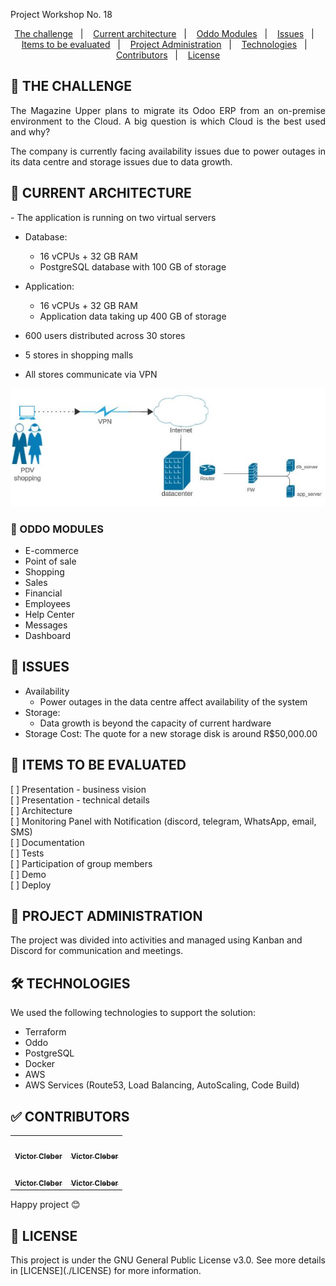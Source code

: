 Project Workshop No. 18

<p align="center">
  <a href="#Challenge">The challenge</a>&nbsp;&nbsp;&nbsp;|&nbsp;&nbsp;&nbsp;
  <a href="#Current Architecture">Current architecture</a>&nbsp;&nbsp;&nbsp;|&nbsp;&nbsp;&nbsp;
  <a href="#OddoModulos">Oddo Modules</a>&nbsp;&nbsp;&nbsp;|&nbsp;&nbsp;&nbsp;
  <a href="#Issues">Issues</a>&nbsp;&nbsp;&nbsp;|&nbsp;&nbsp;&nbsp;
  <a href="#ItemsTo BeEvaluated">Items to be evaluated</a>&nbsp;&nbsp;&nbsp;|&nbsp;&nbsp;&nbsp;
  <a href="#ProjectAdministration">Project Administration</a>&nbsp;&nbsp;&nbsp;|&nbsp;&nbsp;&nbsp;
  <a href="#Technologies">Technologies</a>&nbsp;&nbsp;&nbsp;|&nbsp;&nbsp;&nbsp;
  <a href="#Contributors">Contributors</a>&nbsp;&nbsp;&nbsp;|&nbsp;&nbsp;&nbsp;
  <a href="#memo-license">License</a>
</p>




## 🚀 THE CHALLENGE

<p align="justify">The Magazine Upper plans to migrate its Odoo ERP from an on-premise environment to the Cloud. A big question is which Cloud is the best used and why?</p>
<p align="justify">The company is currently facing availability issues due to power outages in its data centre and storage issues due to data growth.</p>

## 🎲 CURRENT ARCHITECTURE
<p align="justify">- The application is running on two virtual servers</p>

- Database:
  - 16 vCPUs + 32 GB RAM
  - PostgreSQL database with 100 GB of storage

- Application:
  - 16 vCPUs + 32 GB RAM
  - Application data taking up 400 GB of storage

- 600 users distributed across 30 stores
- 5 stores in shopping malls
- All stores communicate via VPN


![plot](./diagrams/actual_architecture.JPG)

### 🎲 ODDO MODULES
- E-commerce
- Point of sale
- Shopping
- Sales
- Financial
- Employees
- Help Center
- Messages
- Dashboard

## 🎲 ISSUES
- Availability
  - Power outages in the data centre affect availability
of the system
- Storage:
  - Data growth is beyond the capacity of current hardware
- Storage Cost:
  The quote for a new storage disk is around R$50,000.00


## 📝 ITEMS TO BE EVALUATED
[ ] Presentation - business vision</br>
[ ] Presentation - technical details</br>
[ ] Architecture</br>
[ ] Monitoring Panel with Notification (discord, telegram, WhatsApp, email, SMS)</br>
[ ] Documentation</br>
[ ] Tests</br>
[ ] Participation of group members</br>
[ ] Demo</br>
[ ] Deploy</br>

## 📝 PROJECT ADMINISTRATION
The project was divided into activities and managed using Kanban and Discord for communication and meetings.

## 🛠 TECHNOLOGIES
We used the following technologies  to support the solution:
- Terraform
- Oddo
- PostgreSQL
- Docker
- AWS
- AWS Services (Route53, Load Balancing, AutoScaling, Code Build)


## ✅ CONTRIBUTORS

<table>
  <tr>
    <td align="center"><a href="https://www.linkedin.com/in/victor-cleber/?locale=en_US"><img style="border-radius: 50%;" src="https://avatars.githubusercontent.com/u/13708226?v=4" width="100px;" alt=""/><br /><sub><b>Victor Cleber</b></sub></a><br /></td>
    <td align="center"><a href="https://www.linkedin.com/in/victor-cleber/?locale=en_US"><img style="border-radius: 50%;" src="https://avatars.githubusercontent.com/u/13708226?v=4" width="100px;" alt=""/><br /><sub><b>Victor Cleber</b></sub></a><br /></td>

  </tr>
  <tr>
     <td align="center"><a href="https://www.linkedin.com/in/victor-cleber/?locale=en_US"><img style="border-radius: 50%;" src="https://avatars.githubusercontent.com/u/13708226?v=4" width="100px;" alt=""/><br /><sub><b>Victor Cleber</b></sub></a><br /></td>
      <td align="center"><a href="https://www.linkedin.com/in/victor-cleber/?locale=en_US"><img style="border-radius: 50%;" src="https://avatars.githubusercontent.com/u/13708226?v=4" width="100px;" alt=""/><br /><sub><b>Victor Cleber</b></sub></a><br /></td>
  </tr>
</table>

Happy project 😊

##  🔗 LICENSE

 <p align="justify">This project is under the GNU General Public License v3.0. See more details in [LICENSE](./LICENSE) for more information.</p>